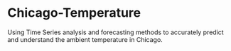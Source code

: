# Chicago-Temperature
Using Time Series analysis and forecasting methods to accurately predict and understand the ambient temperature in Chicago.
